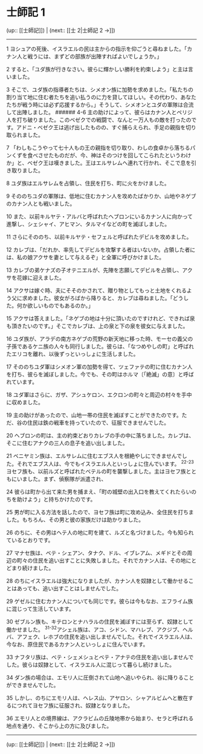 # 士師記 1

(up:: [[士師記]]) | (next:: [[士 2|士師記 2 →]])

***




1 
ヨシュアの死後、イスラエルの民は主からの指示を仰ごうと尋ねました。「カナン人と戦うには、まずどの部族が出陣すればよいでしょうか。」 



2 
すると、「ユダ族が行きなさい。彼らに輝かしい勝利を約束しよう」と主は言いました。 



3 
そこで、ユダ族の指導者たちは、シメオン族に加勢を求めました。「私たちの割り当て地に住む者たちを追い払うのに力を貸してほしい。その代わり、あなたたちが戦う時には必ず応援するから。」そうして、シメオンとユダの軍隊は合流して出陣しました。 ###### 4-6 主の助けによって、彼らはカナン人とペリジ人を打ち破りました。このベゼクでの戦闘で、なんと一万人もの敵を打ったのです。アドニ・ベゼク王は逃げ出したものの、すぐ捕らえられ、手足の親指を切り取られました。 



7 
「わしもこうやって七十人もの王の親指を切り取り、わしの食卓から落ちるパンくずを食べさせたものだが、今、神はそのつけを回してこられたというわけか」と、ベゼク王は嘆きました。王はエルサレムへ連れて行かれ、そこで息を引き取りました。 



8 
ユダ族はエルサレムを占領し、住民を打ち、町に火をかけました。 



9 
そののちユダの軍隊は、低地に住むカナン人を攻めたばかりか、山地やネゲブのカナン人とも戦いました。 



10 
また、以前キルヤテ・アルバと呼ばれたヘブロンにいるカナン人に向かって進撃し、シェシャイ、アヒマン、タルマイなどの町を滅ぼしました。 



11 
さらにそののち、以前キルヤテ・セフェルと呼ばれたデビルを攻めました。 



12 
カレブは、「だれか、率先してデビルを攻撃する者はいないか。占領した者には、私の娘アクサを妻として与えるぞ」と全軍に呼びかけました。 



13 
カレブの弟ケナズの子オテニエルが、先陣を志願してデビルを占領し、アクサを花嫁に迎えました。 



14 
アクサは嫁ぐ時、夫にそそのかされて、贈り物としてもっと土地をくれるよう父に求めました。彼女がろばから降りると、カレブは尋ねました。「どうした。何か欲しいものでもあるのか。」 



15 
アクサは答えました。「ネゲブの地は十分に頂いたのですけれど、できれば泉も頂きたいのです。」そこでカレブは、上の泉と下の泉を彼女に与えました。 



16 
ユダ族が、アラデの南方ネゲブの荒野の新天地に移った時、モーセの義父の子孫であるケニ族の人々も同行しました。彼らは、「なつめやしの町」と呼ばれたエリコを離れ、以後ずっといっしょに生活しました。 



17 
そののちユダ軍はシメオン軍の加勢を得て、ツェファテの町に住むカナン人を打ち、彼らを滅ぼしました。今でも、その町はホルマ〔「絶滅」の意〕と呼ばれています。 



18 
ユダ軍はさらに、ガザ、アシュケロン、エクロンの町々と周辺の村々を手中に収めました。 



19 
主の助けがあったので、山地一帯の住民を滅ぼすことができたのです。ただ、谷の住民は鉄の戦車を持っていたので、征服できませんでした。 



20 
ヘブロンの町は、主の約束どおりカレブの手の中に落ちました。カレブは、そこに住むアナクの三人の息子を追い出しました。 



21 
ベニヤミン族は、エルサレムに住むエブス人を根絶やしにできませんでした。それでエブス人は、今でもイスラエル人といっしょに住んでいます。 <sup class="versenum">22-23</sup>ヨセフ族も、以前ルズと呼ばれたベテルの町を襲撃しました。主はヨセフ族とともにいました。まず、偵察隊が派遣され、 



24 
彼らは町から出て来た男を捕まえ、「町の城壁の出入口を教えてくれたらいのちを助けよう」と持ちかけたのです。 



25 
男が町に入る方法を話したので、ヨセフ族は町に攻め込み、全住民を打ちました。もちろん、その男と彼の家族だけは助かりました。 



26 
のちに、その男はヘテ人の地に町を建て、ルズと名づけました。今も知られているとおりです。 



27 
マナセ族は、ベテ・シェアン、タナク、ドル、イブレアム、メギドとその周辺の町々の住民を追い出すことに失敗しました。それでカナン人は、その地にとどまり続けました。 



28 
のちにイスラエルは強大になりましたが、カナン人を奴隷として働かせることはあっても、追い出すことはしませんでした。 



29 
ゲゼルに住むカナン人についても同じです。彼らは今もなお、エフライム族に混じって生活しています。 



30 
ゼブルン族も、キテロンとナハラルの住民を滅ぼすには至らず、奴隷として働かせました。 <sup class="versenum">31-32</sup>アシェル族は、アコ、シドン、マハレブ、アクジブ、ヘルバ、アフェク、レホブの住民を追い出しませんでした。それでイスラエル人は、今なお、原住民であるカナン人といっしょに住んでいます。 



33 
ナフタリ族は、ベテ・シェメシュとベテ・アナテの住民を追い出しませんでした。彼らは奴隷として、イスラエル人に混じって暮らし続けました。 



34 
ダン族の場合は、エモリ人に圧倒されて山地へ追いやられ、谷に降りることができませんでした。 



35 
しかし、のちにエモリ人は、ヘレス山、アヤロン、シャアルビムへと散在するにつれてヨセフ族に征服され、奴隷となりました。 



36 
エモリ人との境界線は、アクラビムの丘陵地帯から始まり、セラと呼ばれる地点を通り、そこから上の方に及びました。

***

(up:: [[士師記]]) | (next:: [[士 2|士師記 2 →]])
